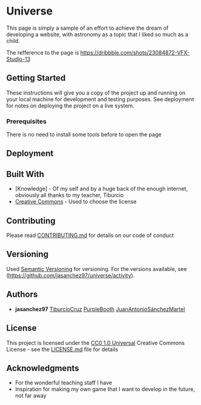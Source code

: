 # Universe

This page is simply a sample of an effort to achieve the dream of developing a website, with astronomy as a topic that I liked so much as a child.

The refference to the page is https://dribbble.com/shots/23084872-VFX-Studio-13

## Getting Started

These instructions will give you a copy of the project up and running on
your local machine for development and testing purposes. See deployment
for notes on deploying the project on a live system.

### Prerequisites

There is no need to install some tools before to open the page

## Deployment



## Built With

  - [Knowledge] - Of my self and by a huge back of the enough internet, obviously all thanks to my teacher, Tiburcio
  - [Creative Commons](https://creativecommons.org/) - Used to choose
    the license

## Contributing

Please read [CONTRIBUTING.md](CONTRIBUTING.md) for details on our code
of conduct

## Versioning

Used [Semantic Versioning](http://semver.org/) for versioning. For the versions
available, see (https://github.com/jasanchez97/universe/activity).

## Authors

  - **jasanchez97**
    [TiburcioCruz](repositorio)
    [PurpleBooth](https://github.com/PurpleBooth)
    [JuanAntonioSánchezMartel](https://github.com/jasanchez97)

## License

This project is licensed under the [CC0 1.0 Universal](LICENSE.md)
Creative Commons License - see the [LICENSE.md](LICENSE.md) file for
details

## Acknowledgments

  - For the wonderful teaching staff I have
  - Inspiration for making my own game that I want to develop in the future, not far away